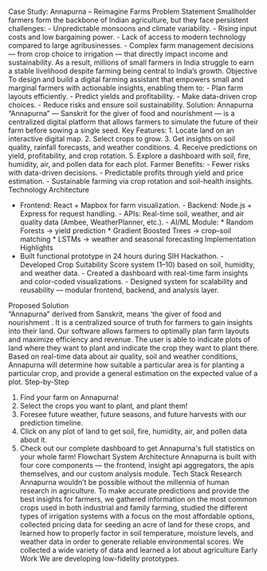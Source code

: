 Case Study: Annapurna – Reimagine Farms
Problem Statement
Smallholder farmers form the backbone of Indian agriculture, but they face persistent challenges: - Unpredictable monsoons and climate variability. - Rising input costs and low bargaining power. - Lack of access to modern technology compared to large agribusinesses. - Complex farm management decisions — from crop choice to irrigation — that directly impact income and sustainability. As a result, millions of small farmers in India struggle to earn a stable livelihood despite farming being central to India’s growth.
Objective
To design and build a digital farming assistant that empowers small and marginal farmers with actionable insights, enabling them to: - Plan farm layouts efficiently. - Predict yields and profitability. - Make data-driven crop choices. - Reduce risks and ensure soil sustainability.
Solution: Annapurna
“Annapurna” — Sanskrit for the giver of food and nourishment — is a centralized digital platform that allows farmers to simulate the future of their farm before sowing a single seed. Key Features: 1. Locate land on an interactive digital map. 2. Select crops to grow. 3. Get insights on soil quality, rainfall forecasts, and weather conditions. 4. Receive predictions on yield, profitability, and crop rotation. 5. Explore a dashboard with soil, fire, humidity, air, and pollen data for each plot. Farmer Benefits: - Fewer risks with data-driven decisions. - Predictable profits through yield and price estimation. - Sustainable farming via crop rotation and soil-health insights.
Technology Architecture
- Frontend: React + Mapbox for farm visualization. - Backend: Node.js + Express for request handling. - APIs: Real-time soil, weather, and air quality data (Ambee, WeatherPlanner, etc.). - AI/ML Module: * Random Forests → yield prediction * Gradient
Boosted Trees → crop–soil matching * LSTMs → weather and seasonal forecasting
Implementation Highlights
- Built functional prototype in 24 hours during SIH Hackathon. - Developed Crop Suitability Score system (1–10) based on soil, humidity, and weather data. - Created a dashboard with real-time farm insights and color-coded visualizations. - Designed system for scalability and reusability — modular frontend, backend, and analysis layer.

Proposed Solution  
“Annapurna” derived from Sanskrit, means ‘the giver of food and nourishment . It is a centralized 
source of truth for farmers to gain insights into their land. Our software allows farmers to optimally 
plan farm layouts and maximize efficiency and revenue. The user is able to indicate plots of land 
where they want to plant and indicate the crop they want to plant there. Based on real-time data 
about air quality, soil and weather conditions, Annapurna will determine how suitable a particular 
area is for planting a particular crop, and provide a general estimation on the expected value of a 
plot. 
Step-by-Step 
1. Find your farm on Annapurna! 
2. Select the crops you want to plant, and plant them! 
3. Foresee future weather, future seasons, and future harvests with our prediction timeline. 
4. Click on any plot of land to get soil, fire, humidity, air, and pollen data about it. 
5. Check out our complete dashboard to get Annapurna's full statistics on your whole farm! 
Flowchart 
System Architecture 
Annapurna is built with four core components — the frontend, insight api aggregators, the apis 
themselves, and our custom analysis module. 
Tech Stack 
Research  
Annapurna wouldn’t be possible without the millennia of human research in agriculture. To make 
accurate predictions and provide the best insights for farmers, we gathered information on the 
most common crops used in both industrial and family farming, studied the different types of 
irrigation systems with a focus on the most affordable options, collected pricing data for seeding 
an acre of land for these crops, and learned how to properly factor in soil temperature, moisture 
levels, and weather data in order to generate reliable environmental scores. 
We collected a wide variety of data and learned a lot about agriculture 
Early Work 
We are developing low-fidelity prototypes.

